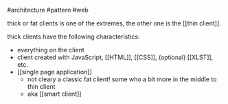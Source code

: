 #architecture #pattern #web

thick or fat clients is one of the extremes, the other one is the [[thin client]].

thick clients have the following characteristics:
- everything on the client
- client created with JavaScript, [[HTML]], [[CSS]], (optional) [[XLST]], etc.
- [[single page application]] 
	- not cleary a classic fat client! some who a bit more in the middle to thin client
	- aka [[smart client]]